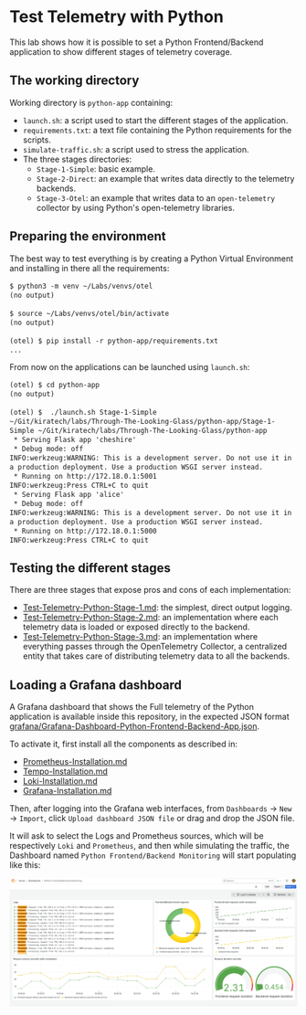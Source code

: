 # Test Telemetry with Python

This lab shows how it is possible to set a Python Frontend/Backend application
to show different stages of telemetry coverage.

## The working directory

Working directory is `python-app` containing:

- `launch.sh`: a script used to start the different stages of the application.
- `requirements.txt`: a text file containing the Python requirements for the
  scripts.
- `simulate-traffic.sh`: a script used to stress the application.
- The three stages directories:
  - `Stage-1-Simple`: basic example.
  - `Stage-2-Direct`: an example that writes data directly to the telemetry
    backends.
  - `Stage-3-Otel`: an example that writes data to an `open-telemetry` collector
    by using Python's open-telemetry libraries.

## Preparing the environment

The best way to test everything is by creating a Python Virtual Environment and
installing in there all the requirements:

```console
$ python3 -m venv ~/Labs/venvs/otel
(no output)

$ source ~/Labs/venvs/otel/bin/activate
(no output)

(otel) $ pip install -r python-app/requirements.txt
...
```

From now on the applications can be launched using `launch.sh`:

```console
(otel) $ cd python-app
(no output)

(otel) $  ./launch.sh Stage-1-Simple
~/Git/kiratech/labs/Through-The-Looking-Glass/python-app/Stage-1-Simple ~/Git/kiratech/labs/Through-The-Looking-Glass/python-app
 * Serving Flask app 'cheshire'
 * Debug mode: off
INFO:werkzeug:WARNING: This is a development server. Do not use it in a production deployment. Use a production WSGI server instead.
 * Running on http://172.18.0.1:5001
INFO:werkzeug:Press CTRL+C to quit
 * Serving Flask app 'alice'
 * Debug mode: off
INFO:werkzeug:WARNING: This is a development server. Do not use it in a production deployment. Use a production WSGI server instead.
 * Running on http://172.18.0.1:5000
INFO:werkzeug:Press CTRL+C to quit
```

## Testing the different stages

There are three stages that expose pros and cons of each implementation:

- [Test-Telemetry-Python-Stage-1.md](): the simplest, direct output logging.
- [Test-Telemetry-Python-Stage-2.md](): an implementation where each telemetry 
  data is loaded or exposed directly to the backend.
- [Test-Telemetry-Python-Stage-3.md](): an implementation where everything
  passes through the OpenTelemetry Collector, a centralized entity that takes
  care of distributing telemetry data to all the backends.

## Loading a Grafana dashboard

A Grafana dashboard that shows the Full telemetry of the Python application is
available inside this repository, in the expected JSON format
[grafana/Grafana-Dashboard-Python-Frontend-Backend-App.json]().

To activate it, first install all the components as described in:

- [Prometheus-Installation.md]()
- [Tempo-Installation.md]()
- [Loki-Installation.md]()
- [Grafana-Installation.md]()

Then, after logging into the Grafana web interfaces, from `Dashboards` -> `New`
-> `Import`, click `Upload dashboard JSON file` or drag and drop the JSON file.

It will ask to select the Logs and Prometheus sources, which will be
respectively `Loki` and `Prometheus`, and then while simulating the traffic, the
Dashboard named `Python Frontend/Backend Monitoring` will start populating like
this:

![Grafana Telemetry Dashboard](images/Grafana-Telemetry-Dashboard.png)

